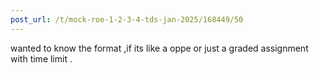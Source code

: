 ```yaml
---
post_url: /t/mock-roe-1-2-3-4-tds-jan-2025/168449/50
---
```

wanted to know the format ,if its like a oppe or just a graded assignment with time limit .